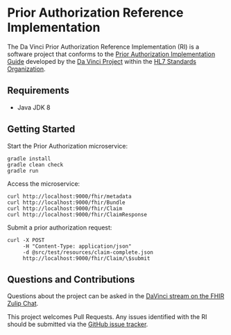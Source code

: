 # Prior Authorization Reference Implementation
The Da Vinci Prior Authorization Reference Implementation (RI) is a software project that conforms to the [Prior Authorization Implementation Guide](http://wiki.hl7.org/index.php?title=Da_Vinci_Prior_Authorization_FHIR_IG_Proposal) developed by the [Da Vinci Project](http://www.hl7.org/about/davinci/index.cfm?ref=common) within the [HL7 Standards Organization](http://www.hl7.org/).

## Requirements
- Java JDK 8

## Getting Started

Start the Prior Authorization microservice:
```
gradle install
gradle clean check
gradle run
```

Access the microservice:
```
curl http://localhost:9000/fhir/metadata
curl http://localhost:9000/fhir/Bundle
curl http://localhost:9000/fhir/Claim
curl http://localhost:9000/fhir/ClaimResponse
```

Submit a prior authorization request:
```
curl -X POST 
     -H "Content-Type: application/json" 
     -d @src/test/resources/claim-complete.json 
     http://localhost:9000/fhir/Claim/\$submit
```

## Questions and Contributions
Questions about the project can be asked in the [DaVinci stream on the FHIR Zulip Chat](https://chat.fhir.org/#narrow/stream/179283-DaVinci).

This project welcomes Pull Requests. Any issues identified with the RI should be submitted via the [GitHub issue tracker](https://github.com/HL7-DaVinci/prior-auth/issues).
